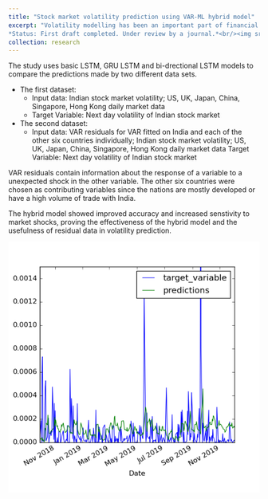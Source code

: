 ```yaml
---
title: "Stock market volatility prediction using VAR-ML hybrid model"
excerpt: "Volatility modelling has been an important part of financial modelling for a significant amount of time. Over the years GRACH model has been the go-to model for most analysts, since its explainable and robust. However, with the advent of machine learning, the accuracy of financial models has improved significantly. GARCH model usus the residual data from VAR or VECM models to capture information aboutunexpected shocks in the market. The aim of this study is to study the next-day prediction accuracy of RNNs, when the input data is the market volatiliity, as compared to, when VAR residual data is used additionally with market volatility. <br>
*Status: First draft completed. Under review by a journal.*<br/><img src='/images/data_pre.png'>"
collection: research
---
```


The study uses basic LSTM, GRU LSTM and bi-drectional LSTM models to compare the predictions made by two different data sets.
* The first dataset:
  * Input data: Indian stock market volatility; US, UK, Japan, China, Singapore, Hong Kong daily market data
  * Target Variable: Next day volatility of Indian stock market
* The second dataset:
  * Input data: VAR residuals for VAR fitted on India and each of the other six countries individually; Indian stock market volatility; US, UK, Japan, China, Singapore, Hong Kong daily market data
  Target Variable: Next day volatility of Indian stock market

VAR residuals contain information about the response of a variable to a unexpected shock in the other variable. The other six countries were chosen as contributing variables since the nations are mostly developed or have a high volume of trade with India.

The hybrid model showed improved accuracy and increased senstivity to market shocks, proving the effectiveness of the hybrid model and the usefulness of residual data in volatility prediction.

![Best Performance: Bi-directional LSTM with the second dataset (Hybrid Model)](/images/bilstm.png)
